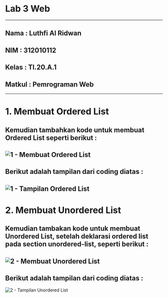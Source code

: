 # Lab 3 Web
---------------
## Nama   : Luthfi Al Ridwan
## NIM    : 312010112
## Kelas  : TI.20.A.1
## Matkul : Pemrograman Web
----------
# 1. Membuat Ordered List
Kemudian tambahkan kode untuk membuat Ordered List seperti berikut :
----------
![1 - Membuat Ordered List](https://user-images.githubusercontent.com/73066008/160587229-b69f4560-3cfa-4d37-af28-e5f06f79a97d.png)
----------
Berikut adalah tampilan dari coding diatas :
----------
![1 - Tampilan Ordered List](https://user-images.githubusercontent.com/73066008/160587265-f4f4d78b-896d-42aa-995e-627774e6c183.png)
---------------
# 2. Membuat Unordered List
Kemudian tambakan kode untuk membuat Unordered List, setelah deklarasi ordered list pada
section unordered-list, seperti berikut :
----------
![2 - Membuat Unordered List](https://user-images.githubusercontent.com/73066008/160587311-f5b8dac7-596f-4d5b-ac1d-e6bec2e90f41.png)
----------
Berikut adalah tampilan dari coding diatas :
----------
![2 - Tampilan Unordered List](https://user-images.githubusercontent.com/73066008/160587398-cfdcb3bf-f2f6-477a-82a6-fd71e0f07d4d.png)
